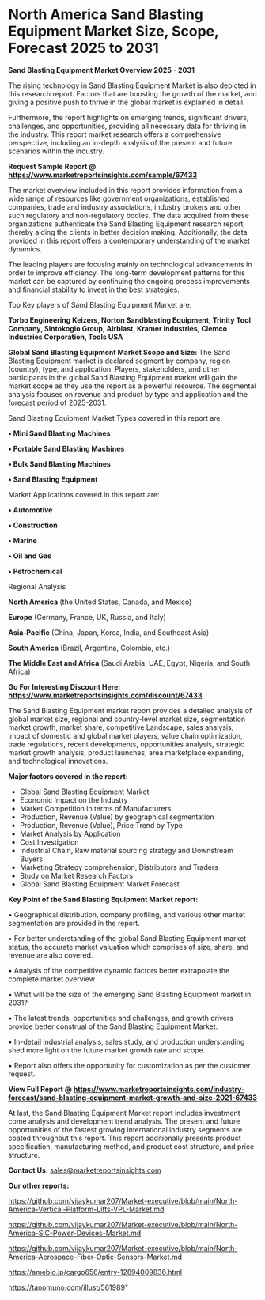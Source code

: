 # North America Sand Blasting Equipment Market Size, Scope, Forecast 2025 to 2031

<Strong> Sand Blasting Equipment Market Overview 2025 - 2031</strong>

The rising technology in Sand Blasting Equipment Market is also depicted in this research report. Factors that are boosting the growth of the market, and giving a positive push to thrive in the global market is explained in detail.

Furthermore, the report highlights on emerging trends, significant drivers, challenges, and opportunities, providing all necessary data for thriving in the industry. This report market research offers a comprehensive perspective, including an in-depth analysis of the present and future scenarios within the industry.

<strong>Request Sample Report @ <a href=https://www.marketreportsinsights.com/sample/67433>https://www.marketreportsinsights.com/sample/67433</a></strong>

The market overview included in this report provides information from a wide range of resources like government organizations, established companies, trade and industry associations, industry brokers and other such regulatory and non-regulatory bodies. The data acquired from these organizations authenticate the Sand Blasting Equipment research report, thereby aiding the clients in better decision making. Additionally, the data provided in this report offers a contemporary understanding of the market dynamics.

The leading players are focusing mainly on technological advancements in order to improve efficiency. The long-term development patterns for this market can be captured by continuing the ongoing process improvements and financial stability to invest in the best strategies.

Top Key players of Sand Blasting Equipment Market are:

<strong>Torbo Engineering Keizers, Norton Sandblasting Equipment, Trinity Tool Company, Sintokogio Group, Airblast, Kramer Industries, Clemco Industries Corporation, Tools USA</strong>

<strong><b>Global Sand Blasting Equipment Market Scope and Size:</b></strong>
The Sand Blasting Equipment market is declared segment by company, region (country), type, and application. Players, stakeholders, and other participants in the global Sand Blasting Equipment market will gain the market scope as they use the report as a powerful resource. The segmental analysis focuses on revenue and product by type and application and the forecast period of 2025-2031.

Sand Blasting Equipment Market Types covered in this report are:

<strong>• Mini Sand Blasting Machines

• Portable Sand Blasting Machines

• Bulk Sand Blasting Machines

• Sand Blasting Equipment</strong>

Market Applications covered in this report are:

<strong>• Automotive

• Construction

• Marine

• Oil and Gas

• Petrochemical</strong> 

Regional Analysis

<strong>North America</strong> (the United States, Canada, and Mexico)

<strong>Europe</strong> (Germany, France, UK, Russia, and Italy)

<strong>Asia-Pacific</strong> (China, Japan, Korea, India, and Southeast Asia)

<strong>South America</strong> (Brazil, Argentina, Colombia, etc.)

<strong>The Middle East and Africa</strong> (Saudi Arabia, UAE, Egypt, Nigeria, and South Africa)

<strong>Go For Interesting Discount Here: <a href=https://www.marketreportsinsights.com/discount/67433>https://www.marketreportsinsights.com/discount/67433</a></strong>

The Sand Blasting Equipment market report provides a detailed analysis of global market size, regional and country-level market size, segmentation market growth, market share, competitive Landscape, sales analysis, impact of domestic and global market players, value chain optimization, trade regulations, recent developments, opportunities analysis, strategic market growth analysis, product launches, area marketplace expanding, and technological innovations.

<strong><b>Major factors covered in the report:</b></strong>
<ul>
  <li>Global Sand Blasting Equipment Market </li>
  <li>Economic Impact on the Industry</li>
  <li>Market Competition in terms of Manufacturers</li>
  <li>Production, Revenue (Value) by geographical segmentation</li>
  <li>Production, Revenue (Value), Price Trend by Type</li>
  <li>Market Analysis by Application</li>
  <li>Cost Investigation</li>
  <li>Industrial Chain, Raw material sourcing strategy and Downstream Buyers</li>
  <li>Marketing Strategy comprehension, Distributors and Traders</li>
  <li>Study on Market Research Factors</li>
  <li>Global Sand Blasting Equipment Market Forecast</li>
</ul>

<strong><b>Key Point of the Sand Blasting Equipment Market report:</b></strong>

• Geographical distribution, company profiling, and various other market segmentation are provided in the report.

• For better understanding of the global Sand Blasting Equipment market status, the accurate market valuation which comprises of size, share, and revenue are also covered.

• Analysis of the competitive dynamic factors better extrapolate the complete market overview

• What will be the size of the emerging Sand Blasting Equipment market in 2031?

• The latest trends, opportunities and challenges, and growth drivers provide better construal of the Sand Blasting Equipment Market.

• In-detail industrial analysis, sales study, and production understanding shed more light on the future market growth rate and scope.

• Report also offers the opportunity for customization as per the customer request.

<strong><b>View Full Report @ <a href=https://www.marketreportsinsights.com/industry-forecast/sand-blasting-equipment-market-growth-and-size-2021-67433>https://www.marketreportsinsights.com/industry-forecast/sand-blasting-equipment-market-growth-and-size-2021-67433</a></b></strong>


At last, the Sand Blasting Equipment Market report includes investment come analysis and development trend analysis. The present and future opportunities of the fastest growing international industry segments are coated throughout this report. This report additionally presents product specification, manufacturing method, and product cost structure, and price structure.

<strong>Contact Us:</strong>
sales@marketreportsinsights.com

<strong>Our other reports:</strong>

<a href=https://github.com/vijaykumar207/Market-executive/blob/main/North-America-Vertical-Platform-Lifts-VPL-Market.md>https://github.com/vijaykumar207/Market-executive/blob/main/North-America-Vertical-Platform-Lifts-VPL-Market.md</a>

<a href=https://github.com/vijaykumar207/Market-executive/blob/main/North-America-SiC-Power-Devices-Market.md>https://github.com/vijaykumar207/Market-executive/blob/main/North-America-SiC-Power-Devices-Market.md</a>

<a href=https://github.com/vijaykumar207/Market-executive/blob/main/North-America-Aerospace-Fiber-Optic-Sensors-Market.md>https://github.com/vijaykumar207/Market-executive/blob/main/North-America-Aerospace-Fiber-Optic-Sensors-Market.md</a>

<a href=https://ameblo.jp/cargo656/entry-12894009836.html>https://ameblo.jp/cargo656/entry-12894009836.html</a>

<a href=https://tanomuno.com/illust/561989>https://tanomuno.com/illust/561989</a>"
